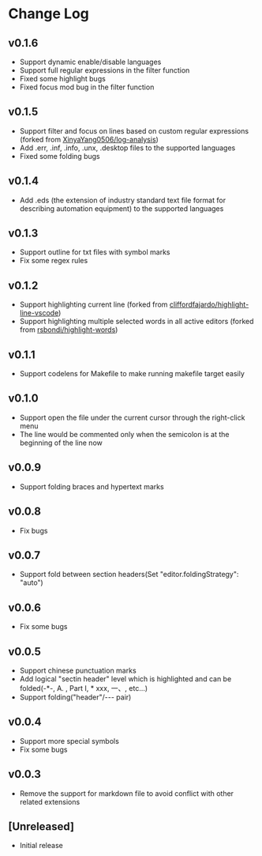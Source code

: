 # Change Log

## v0.1.6

- Support dynamic enable/disable languages
- Support full regular expressions in the filter function
- Fixed some highlight bugs
- Fixed focus mod bug in the filter function

## v0.1.5

- Support filter and focus on lines based on custom regular expressions (forked from [XinyaYang0506/log-analysis](https://github.com/XinyaYang0506/log-analysis))
- Add .err, .inf, .info, .unx, .desktop files to the supported languages
- Fixed some folding bugs

## v0.1.4

- Add .eds (the extension of industry standard text file format for describing automation equipment) to the supported languages

## v0.1.3

- Support outline for txt files with symbol marks
- Fix some regex rules

## v0.1.2

- Support highlighting current line (forked from [cliffordfajardo/highlight-line-vscode](https://github.com/cliffordfajardo/highlight-line-vscode))
- Support highlighting multiple selected words in all active editors (forked from [rsbondi/highlight-words](https://github.com/rsbondi/highlight-words))

## v0.1.1

- Support codelens for Makefile to make running makefile target easily

## v0.1.0

- Support open the file under the current cursor through the right-click menu
- The line would be commented only when the semicolon is at the beginning of the line now

## v0.0.9

- Support folding braces and hypertext marks

## v0.0.8

- Fix bugs

## v0.0.7

- Support fold between section headers(Set "editor.foldingStrategy": "auto")

## v0.0.6

- Fix some bugs

## v0.0.5

- Support chinese punctuation marks
- Add logical "sectin header" level which is highlighted and can be folded(-*-, A. , Part I, * xxx, 一、, etc...)
- Support folding("header"/--- pair)

## v0.0.4

- Support more special symbols
- Fix some bugs

## v0.0.3

- Remove the support for markdown file to avoid conflict with other related extensions

## [Unreleased]

- Initial release
